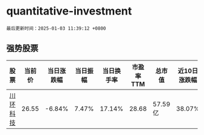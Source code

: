 # quantitative-investment

`最后更新时间：2025-01-03 11:39:12 +0800`

## 强势股票

|股票|当前价|当日涨跌幅|当日振幅|当日换手率|市盈率TTM|总市值|近10日涨跌幅|
|----|----|----|----|----|----|----|----|
|[川环科技](https://xueqiu.com/S/SZ300547)|26.55|-6.84%|7.47%|17.14%|28.68|57.59亿|38.07%|
